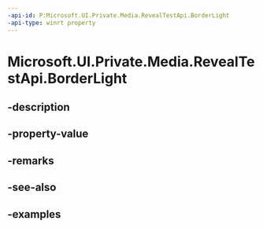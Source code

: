 ```yaml
---
-api-id: P:Microsoft.UI.Private.Media.RevealTestApi.BorderLight
-api-type: winrt property
---
```


# Microsoft.UI.Private.Media.RevealTestApi.BorderLight

<!--
public Microsoft.UI.Xaml.Media.XamlLight BorderLight { get; }
-->


## -description

## -property-value

## -remarks

## -see-also

## -examples


